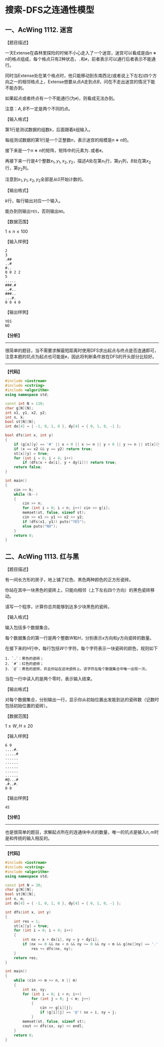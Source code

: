# 搜索-DFS之连通性模型

## 一、AcWing 1112. 迷宫
【题目描述】

一天Extense在森林里探险的时候不小心走入了一个迷宫，迷宫可以看成是由$n∗n$的格点组成，每个格点只有$2$种状态，`.`和`#`，前者表示可以通行后者表示不能通行。

同时当Extense处在某个格点时，他只能移动到东南西北(或者说上下左右)四个方向之一的相邻格点上，Extense想要从点$A$走到点$B$，问在不走出迷宫的情况下能不能办到。

如果起点或者终点有一个不能通行(为`#`)，则看成无法办到。

注意：$A,B$不一定是两个不同的点。

【输入格式】

第1行是测试数据的组数$k$，后面跟着$k$组输入。

每组测试数据的第$1$行是一个正整数$n$，表示迷宫的规模是$n∗n$的。

接下来是一个$n∗n$的矩阵，矩阵中的元素为`.`或者`#`。

再接下来一行是$4$个整数$x_1,y_1,x_2,y_2$，描述$A$处在第$x_1$行，第$y_1$列，$B$处在第$x_2$行，第$y_2$列。

注意到$x_1,y_1,x_2,y_2$全部是从$0$开始计数的。

【输出格式】

$k$行，每行输出对应一个输入。

能办到则输出`YES`，否则输出`NO`。

【数据范围】

$1≤n≤100$

【输入样例】
```
2
3
.##
..#
#..
0 0 2 2
5
.....
###.#
..#..
###..
...#.
0 0 4 0
```
【输出样例】
```
YES
NO
```

**【分析】**
****
很简单的题目，当不需要求解最短距离时使用DFS求出起点与终点是否连通即可，注意本题的坑点为起点也可能是`#`，因此将判断条件放在DFS的开头部分比较好。
****
**【代码】**
```cpp
#include <iostream>
#include <cstring>
#include <algorithm>
using namespace std;

const int N = 110;
char g[N][N];
int x1, y1, x2, y2;
int n, k;
bool st[N][N];
int dx[4] = { -1, 0, 1, 0 }, dy[4] = { 0, 1, 0, -1 };

bool dfs(int x, int y)
{
    if (g[x][y] == '#' || x < 0 || x >= n || y < 0 || y >= n || st[x][y]) return false;
    if (x == x2 && y == y2) return true;
    st[x][y] = true;
    for (int i = 0; i < 4; i++)
        if (dfs(x + dx[i], y + dy[i])) return true;
    return false;
}

int main()
{
    cin >> k;
    while (k--)
    {
        cin >> n;
        for (int i = 0; i < n; i++) cin >> g[i];
        memset(st, false, sizeof st);
        cin >> x1 >> y1 >> x2 >> y2;
        if (dfs(x1, y1)) puts("YES");
        else puts("NO");
    }
    return 0;
}
```
## 二、AcWing 1113. 红与黑
【题目描述】

有一间长方形的房子，地上铺了红色、黑色两种颜色的正方形瓷砖。

你站在其中一块黑色的瓷砖上，只能向相邻（上下左右四个方向）的黑色瓷砖移动。

请写一个程序，计算你总共能够到达多少块黑色的瓷砖。

【输入格式】

输入包括多个数据集合。

每个数据集合的第一行是两个整数$W$和$H$，分别表示$x$方向和$y$方向瓷砖的数量。

在接下来的$H$行中，每行包括$W$个字符。每个字符表示一块瓷砖的颜色，规则如下

    1. `.`：黑色的瓷砖；
    2. `#`：红色的瓷砖；
    3. `@`：黑色的瓷砖，并且你站在这块瓷砖上。该字符在每个数据集合中唯一出现一次。

当在一行中读入的是两个零时，表示输入结束。

【输出格式】

对每个数据集合，分别输出一行，显示你从初始位置出发能到达的瓷砖数（记数时包括初始位置的瓷砖）。

【数据范围】

$1≤W,H≤20$

【输入样例】
```
6 9 
....#. 
.....# 
...... 
...... 
...... 
...... 
...... 
#@...# 
.#..#. 
0 0
```
【输出样例】
```
45
```

**【分析】**
****
也是很简单的题目，求解起点所在的连通块中点的数量，唯一的坑点是输入$n,m$时是和传统的输入相反的。
****
**【代码】**
```cpp
#include <iostream>
#include <cstring>
#include <algorithm>
using namespace std;

const int N = 30;
char g[N][N];
bool st[N][N];
int n, m;
int dx[4] = { -1, 0, 1, 0 }, dy[4] = { 0, 1, 0, -1 };

int dfs(int x, int y)
{
    int res = 1;
    st[x][y] = true;
    for (int i = 0; i < 4; i++)
    {
        int nx = x + dx[i], ny = y + dy[i];
        if (nx >= 0 && nx < n && ny >= 0 && ny < m && g[nx][ny] == '.' && !st[nx][ny])
            res += dfs(nx, ny);
    }
    return res;
}

int main()
{
    while (cin >> m >> n, n || m)
    {
        int sx, sy;
        for (int i = 0; i < n; i++)
            for (int j = 0; j < m; j++)
            {
                cin >> g[i][j];
                if (g[i][j] == '@') sx = i, sy = j;
            }
        memset(st, false, sizeof st);
        cout << dfs(sx, sy) << endl;
    }
    return 0;
}
```